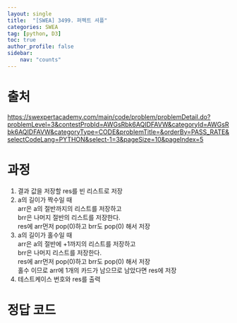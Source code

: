```yaml
---
layout: single
title:  "[SWEA] 3499. 퍼펙트 셔플"
categories: SWEA
tag: [python, D3]
toc: true
author_profile: false
sidebar:
    nav: "counts"
---
```


# 출처
<https://swexpertacademy.com/main/code/problem/problemDetail.do?problemLevel=3&contestProbId=AWGsRbk6AQIDFAVW&categoryId=AWGsRbk6AQIDFAVW&categoryType=CODE&problemTitle=&orderBy=PASS_RATE&selectCodeLang=PYTHON&select-1=3&pageSize=10&pageIndex=5>

  
  
# 과정
1. 결과 값을 저장할 res를 빈 리스트로 저장
2. a의 길이가 짝수일 때  
arr은 a의 절반까지의 리스트를 저장하고  
brr은 나머지 절반의 리스트를 저장한다.  
res에 arr먼저 pop(0)하고 brr도 pop(0) 해서 저장
3. a의 길이가 홀수일 때  
arr은 a의 절반에 +1까지의 리스트를 저장하고  
brr은 나머지 리스트를 저장한다.  
res에 arr먼저 pop(0)하고 brr도 pop(0) 해서 저장  
홀수 이므로 arr에 1개의 카드가 남으므로 남았다면 res에 저장
4. 테스트케이스 번호와 res를 출력






# 정답 코드
<script src="https://gist.github.com/kghees/7d65c921c1ff6c84d8e61945387f9bee.js"></script>